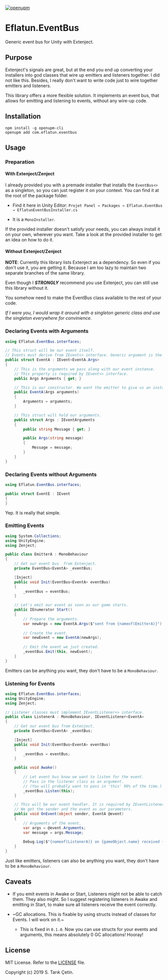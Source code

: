 [![openupm](https://img.shields.io/npm/v/com.eflatun.eventbus?label=openupm&registry_uri=https://package.openupm.com)](https://openupm.com/packages/com.eflatun.eventbus/)

# Eflatun.EventBus
Generic event bus for Unity with Extenject.

## Purpose
Extenject's signals are great, but at the end you end up converting your installers into god classes that wire up emitters and listeners together. I did not like this. Besides, I really don't want to write code just to wire together emitters and listeners.

This library offers a more flexible solution. It implements an event bus, that allows for emitting and listening to events, without any wire-up code.

## Installation

```
npm install -g openupm-cli
openupm add com.eflatun.eventbus
```

## Usage

### Preparation 

#### With Extenject/Zenject

 I already provided you with a premade installer that installs the `EventBus<>` as a singleton, so you can just register it on your context. You can find it at the root of the package folder. 

* Find it here in Unity Editor: `Projet Panel → Packages → Eflatun.EventBus → EflatunEventBusInstaller.cs`

* It is a `MonoInstaller`.

If the provided installer doesn't satisfy your needs, you can always install it on your own, wherever you want. Take a look at the provided installer to get an idea on how to do it.

#### Without Extenject/Zenject

**NOTE**: Currently this library lists Extenject as a dependency. So even if you don't use it, you are getting it. Because I am too lazy to maintain two separate branches of the same library.

Even though I ***STRONGLY*** recommend you use Extenject, you can still use this library without it.

You somehow need to make the EventBus class available to the rest of your code. 

*If I were you, I would wrap it around with a singleton generic class and use the singleton everywhere for convinience.*

### Declaring Events with Arguments

```cs
using Eflatun.EventBus.interfaces;

// This struct will be our event itself.
// Events must derive from IEvent<> interface. Generic argument is the Arguments struct this event takes.
public struct EventA : IEvent<EventA.Args>
{
    // This is the arguments we pass along with our event instance.
    // This property is required by IEvent<> interface.
    public Args Arguments { get; }

    // This is our constructor. We want the emitter to give us an instance of EventA.Args while creating the event.
    public EventA(Args arguments)
    {
        Arguments = arguments;
    }

    // This struct will hold our arguments.
    public struct Args : IEventArguments
    {
        public string Message { get; }

        public Args(string message)
        {
            Message = message;
        }
    }
}
```

### Declaring Events without Arguments

```cs
using Eflatun.EventBus.interfaces;

public struct EventE : IEvent
{
}
```

Yep. It is really that simple.

    
### Emitting Events

```cs
using System.Collections;
using UnityEngine;
using Zenject;

public class EmitterA : MonoBehaviour
{
    // Get our event bus  from Extenject.
    private EventBus<EventA> _eventBus;

    [Inject]
    public void Init(EventBus<EventA> eventBus)
    {
        _eventBus = eventBus;
    }

    // Let's emit our event as soon as our game starts.
    public IEnumerator Start()
    {
        // Prepare the arguments.
        var newArgs = new EventA.Args($"sent from {nameof(EmitterA)}");
        
        // Create the event.
        var newEvent = new EventA(newArgs);
        
        // Emit the event we just created.
        _eventBus.Emit(this, newEvent);
    }
}
```

Emitters can be anything you want, they don't have to be a `MonoBehaviour`.

### Listening for Events

```cs
using Eflatun.EventBus.interfaces;
using UnityEngine;
using Zenject;

// Listener classes must implement IEventListener<> interface.
public class ListenerA : MonoBehaviour, IEventListener<EventA>
{
    // Get our event bus from Extenject.
    private EventBus<EventA> _eventBus;

    [Inject]
    public void Init(EventBus<EventA> eventBus)
    {
        _eventBus = eventBus;
    }

    public void Awake()
    {
        // Let event bus know we want to listen for the event. 
        // Pass in the listener class as an argument.
        // (You will probably want to pass in 'this' 99% of the time.)
        _eventBus.Listen(this);
    }

    // This will be our event handler. It is required by IEventListener<>. 
    // We get the sender and the event as our parameters.
    public void OnEvent(object sender, EventA @event)
    {
        // Arguments of the event.
        var args = @event.Arguments;
        var message = args.Message;
        
        Debug.Log($"{nameof(ListenerA)} on {gameObject.name} received {@event} from {sender}");
    }
}
```

Just like emitters, listeners can also be anything you want, they don't have to be a `MonoBehaviour`.

## Caveats

* If you emit events in Awake or Start, Listeners might not be able to catch them. They also might. So I suggest registering listeners in Awake and emitting in Start, to make sure all listeners receive the event correctly.

* ~GC allocations. This is fixable by using structs instead of classes for Events. I will work on it.~ 
    * This is fixed in `0.1.0`. Now you can use structs for your events and arguments, this means absolutely 0 GC allocations! Hooray!


## License

MIT License. Refer to the [LICENSE](/LICENSE) file.

Copyright (c) 2019 S. Tarık Çetin.

